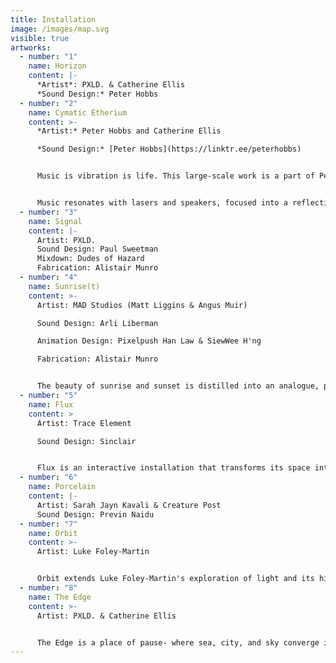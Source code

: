 ```yaml
---
title: Installation
image: /images/map.svg
visible: true
artworks:
  - number: "1"
    name: Horizon
    content: |-
      *Artist*: PXLD. & Catherine Ellis
      *Sound Design:* Peter Hobbs
  - number: "2"
    name: Cymatic Etherium
    content: >-
      *Artist:* Peter Hobbs and Catherine Ellis

      *Sound Design:* [Peter Hobbs](https://linktr.ee/peterhobbs)


      Music is vibration is life. This large-scale work is a part of Peter's ongoing investigations into the relationship between music, light and perception, and vibration as the basis of all life and connection.


      Music resonates with lasers and speakers, focused into a reflective oval pool where light and sound meet the cymatic water surface to create a cinematic wall of ethereal projections dancing to the process of music made physical.
  - number: "3"
    name: Signal
    content: |-
      Artist: PXLD.
      Sound Design: Paul Sweetman
      Mixdown: Dudes of Hazard
      Fabrication: Alistair Munro
  - number: "4"
    name: Sunrise(t)
    content: >-
      Artist: MAD Studios (Matt Liggins & Angus Muir)

      Sound Design: Arli Liberman

      Animation Design: Pixelpush Han Law & SiewWee H'ng

      Fabrication: Alistair Munro


      The beauty of sunrise and sunset is distilled into an analogue, pixelated audiovisual experience, mirroring our planet's daily encounter with the sun.
  - number: "5"
    name: Flux
    content: >
      Artist: Trace Element

      Sound Design: Sinclair


      Flux is an interactive installation that transforms its space into a responsive pool of liquid light. Visitors' movements trigger cascading formations of luminous metallic substance. Using optical flow, real-time fluid dynamics and raytracing, the work creates an ever-evolving audiovisual composition that responds to human presence.
  - number: "6"
    name: Porcelain
    content: |-
      Artist: Sarah Jayn Kavali & Creature Post
      Sound Design: Previn Naidu
  - number: "7"
    name: Orbit
    content: >-
      Artist: Luke Foley-Martin


      Orbit extends Luke Foley-Martin's exploration of light and its hidden spectrums. Presented as a series of 10 small-scale projected motion-picture videos, the work studies an abstract object, revealing its form only through the shaping effects of coloured light. Filmed at extreme sensitivity, the rotating light becomes both subject and material, its granular noise uncovering colours at the edge of perception.
  - number: "8"
    name: The Edge
    content: >-
      Artist: PXLD. & Catherine Ellis


      The Edge is a place of pause- where sea, city, and sky converge in shifting light, offering a moment of reflection at the horizon
---
```


